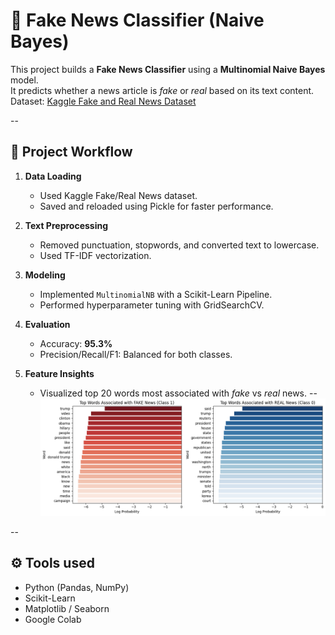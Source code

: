 # 📰 Fake News Classifier (Naive Bayes)

This project builds a **Fake News Classifier** using a **Multinomial Naive Bayes** model.  
It predicts whether a news article is *fake* or *real* based on its text content.  
Dataset: [Kaggle Fake and Real News Dataset](https://www.kaggle.com/datasets/clmentbisaillon/fake-and-real-news-dataset)

--

## 📄 Project Workflow

1. **Data Loading**
   - Used Kaggle Fake/Real News dataset.
   - Saved and reloaded using Pickle for faster performance.

2. **Text Preprocessing**
   - Removed punctuation, stopwords, and converted text to lowercase.
   - Used TF-IDF vectorization.

3. **Modeling**
   - Implemented `MultinomialNB` with a Scikit-Learn Pipeline.
   - Performed hyperparameter tuning with GridSearchCV.

4. **Evaluation**
   - Accuracy: **95.3%**
   - Precision/Recall/F1: Balanced for both classes.

5. **Feature Insights**
   - Visualized top 20 words most associated with *fake* vs *real* news.
--   
![Fake vs Real words](img/fake_news_chart.png)

--

## ⚙️ Tools used
- Python (Pandas, NumPy)
- Scikit-Learn
- Matplotlib / Seaborn
- Google Colab


